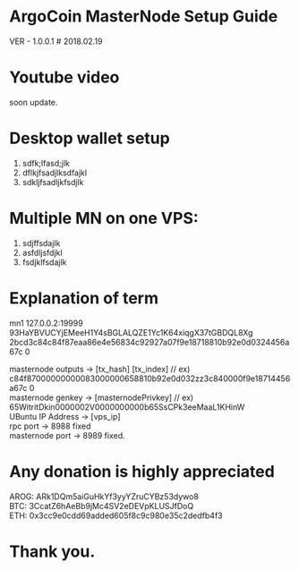 # ArgoCoin MasterNode Setup Guide
VER - 1.0.0.1      # 2018.02.19  

# Youtube video
soon update.  

# Desktop wallet setup
1. sdfk;lfasd;jlk  
2. dflkjfsadjlksdfajkl  
3. sdkljfsadljkfsdjlk  

# Multiple MN on one VPS:
1. sdjffsdajlk  
2. asfdljsfdjkl  
3. fsdjklfsdajlk  

# Explanation of term
mn1 127.0.0.2:19999 93HaYBVUCYjEMeeH1Y4sBGLALQZE1Yc1K64xiqgX37tGBDQL8Xg 2bcd3c84c84f87eaa86e4e56834c92927a07f9e18718810b92e0d0324456a67c 0

masternode outputs -> [tx_hash] [tx_index] // ex) c84f87000000000083000000658810b92e0d032zz3c840000f9e18714456a67c 0  
masternode genkey -> [masternodePrivkey] // ex) 65WitritDkin0000002V0000000000b65SsCPk3eeMaaL1KHinW  
UBuntu IP Address -> [vps_ip]  
rpc port -> 8988 fixed  
masternode port -> 8989 fixed.  

# Any donation is highly appreciated
AROG: ARk1DQm5aiGuHkYf3yyYZruCYBz53dywo8  
BTC: 3CcatZ6hAeBb9jMc4SV2eDEVpKLUSJfDoQ  
ETH: 0x3cc9e0cdd69added605f8c9c980e35c2dedfb4f3  

# Thank you.
